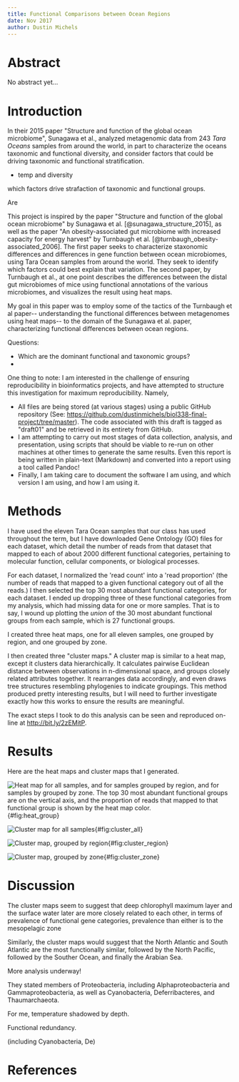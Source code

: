 ```yaml
---
title: Functional Comparisons between Ocean Regions
date: Nov 2017
author: Dustin Michels
---
```


# Abstract

No abstract yet...

# Introduction

In their 2015 paper "Structure and function of the global ocean microbiome", Sunagawa et al., analyzed metagenomic data from 243 *Tara Oceans* samples from around the world, in part to characterize the oceans taxonomic and functional diversity, and consider factors that could be driving taxonomic and functional stratification.

* temp and diversity

which factors drive strafaction of taxonomic and functional groups.

Are


This project is inspired by the paper "Structure and function of the global ocean microbiome" by Sunagawa et al. [@sunagawa_structure_2015], as well as the paper "An obesity-associated gut microbiome with increased capacity for energy harvest" by Turnbaugh et al. [@turnbaugh_obesity-associated_2006]. The first paper seeks to characterize staxonomic differences and differences in gene function between ocean microbiomes, using Tara Ocean samples from around the world. They seek to identify which factors could best explain that variation. The second paper, by Turnbaugh et al., at one point describes the differences between the distal gut microbiomes of mice using functional annotations of the various microbiomes, and visualizes the result using heat maps.

My goal in this paper was to employ some of the tactics of the Turnbaugh et al paper-- understanding the functional differences between metagenomes using heat maps-- to the domain of the Sunagawa et al. paper, characterizing functional differences between ocean regions.

Questions:
* Which are the dominant functional and taxonomic groups?
*


One thing to note: I am interested in the challenge of ensuring reproducibility in bioinformatics projects, and have attempted to structure this investigation for maximum reproducibility. Namely,

* All files are being stored (at various stages) using a public GitHub repository (See: <https://github.com/dustinmichels/biol338-final-project/tree/master>). The code associated with this draft is tagged as "draft01" and be retrieved in its entirety from GitHub.
* I am attempting to carry out most stages of data collection, analysis, and presentation, using scripts that should be viable to re-run on other machines at other times to generate the same results. Even this report is being written in plain-text (Markdown) and converted into a report using a tool called Pandoc!
* Finally, I am taking care to document the software I am using, and which version I am using, and how I am using it.

# Methods

I have used the eleven Tara Ocean samples that our class has used throughout the term, but I have downloaded Gene Ontology (GO) files for each dataset, which detail the number of reads from that dataset that mapped to each of about 2000 different functional categories, pertaining to molecular function, cellular components, or biological processes.

For each dataset, I normalized the 'read count' into a 'read proportion' (the number of reads that mapped to a given functional category out of all the reads.) I then selected the top 30 most abundant functional categories, for each dataset. I ended up dropping three of these functional categories from my analysis, which had missing data for one or more samples. That is to say, I wound up plotting the *union* of the 30 most abundant functional groups from each sample, which is 27 functional groups.

I created three heat maps, one for all eleven samples, one grouped by region, and one grouped by zone.

I then created three "cluster maps." A cluster map is similar to a heat map, except it clusters data hierarchically. It calculates pairwise Euclidean distance between observations in n-dimensional space, and groups closely related attributes together. It rearranges data accordingly, and even draws tree structures resembling phylogenies to indicate groupings. This method produced pretty interesting results, but I will need to further investigate exactly how this works to ensure the results are meaningful.

The exact steps I took to do this analysis can be seen and reproduced on-line at <http://bit.ly/2zEMitP>.

# Results

Here are the heat maps and cluster maps that I generated.

![Heat map for all samples, and for samples grouped by region, and for samples by grouped by zone. The top 30 most abundant functional groups are on the vertical axis, and the proportion of reads that mapped to that functional group is shown by the heat map color.](imgs/heat/heat_group.png){#fig:heat_group}

![Cluster map for all samples](imgs/cluster/cluster_all.png){#fig:cluster_all}

![Cluster map, grouped by region](imgs/cluster/cluster_region.png){#fig:cluster_region}

![Cluster map, grouped by zone](imgs/cluster/cluster_zone.png){#fig:cluster_zone}

# Discussion

The cluster maps seem to suggest that deep chlorophyll maximum layer and the surface water later are more closely related to each other, in terms of prevalence of functional gene categories, prevalence than either is to the mesopelagic zone

Similarly, the cluster maps would suggest that the North Atlantic and South Atlantic are the most functionally similar, followed by the North Pacific, followed by the Souther Ocean, and finally the Arabian Sea.

More analysis underway!


They stated members of Proteobacteria, including Alphaproteobacteria and Gammaproteobacteria, as well as Cyanobacteria, Deferribacteres, and Thaumarchaeota.


For me, temperature shadowed by depth.

Functional redundancy.


(including Cyanobacteria, De)

# References
